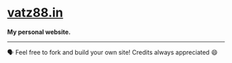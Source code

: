 # [vatz88.in](https://vatz88.in)

**My personal website.**

---

:speaking_head: Feel free to fork and build your own site! Credits always appreciated :smile: